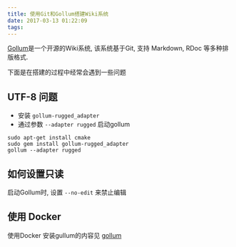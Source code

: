 ```yaml
---
title: 使用Git和Gollum搭建Wiki系统
date: 2017-03-13 01:22:09
tags:
---
```


[Gollum](https://github.com/gollum/gollum)是一个开源的Wiki系统, 该系统基于Git, 支持 Markdown, RDoc 等多种排版格式.

下面是在搭建的过程中经常会遇到一些问题

## UTF-8 问题

+ 安装 `gollum-rugged_adapter`
+ 通过参数 `--adapter rugged` 启动gollum

```
sudo apt-get install cmake
sudo gem install gollum-rugged_adapter
gollum --adapter rugged

```

## 如何设置只读

启动Gollum时, 设置 `--no-edit` 来禁止编辑


## 使用 Docker

使用Docker 安装gullum的内容见 [gollum](http://zacksleo.github.io/2017/03/11/gollum/)